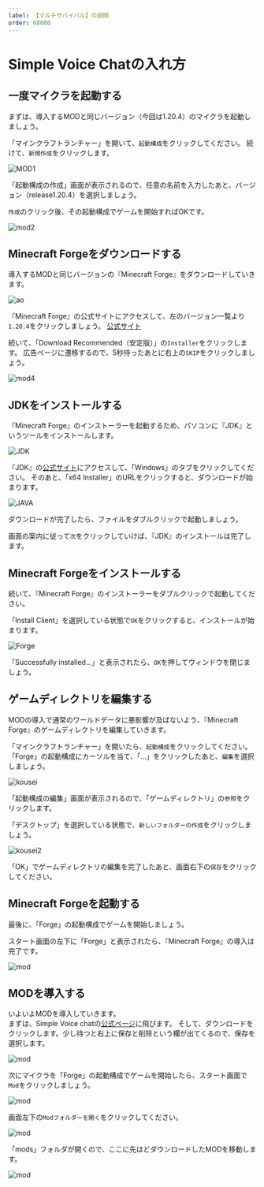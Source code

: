 ```yaml
---
label: 【マルチサバイバル】の説明
order: 68000
---
```

# Simple Voice Chatの入れ方
## 一度マイクラを起動する
  
まずは、導入するMODと同じバージョン（今回は1.20.4）のマイクラを起動しましょう。

「マインクラフトランチャー」を開いて、`起動構成`をクリックしてください。
続けて、`新規作成`をクリックします。
  
![MOD1](/image/mod1.png)
  
「起動構成の作成」画面が表示されるので、任意の名前を入力したあと、バージョン（release1.20.4）を選択しましょう。

`作成`のクリック後、その起動構成でゲームを開始すればOKです。
  
![mod2](/image/mod2.png)

## Minecraft Forgeをダウンロードする  
  
導入するMODと同じバージョンの『Minecraft Forge』をダウンロードしていきます。

![ao](/image/mod3.PNG)

『Minecraft Forge』の公式サイトにアクセスして、左のバージョン一覧より`1.20.4`をクリックしましょう。
[公式サイト](https://files.minecraftforge.net/net/minecraftforge/forge/index_1.20.4.html)
  
続いて、「Download Recommended（安定版）」の`Installer`をクリックします。
広告ページに遷移するので、5秒待ったあとに右上の`SKIP`をクリックしましょう。  

![mod4](/image/mod4.png)

## JDKをインストールする
  
『Minecraft Forge』のインストーラーを起動するため、パソコンに『JDK』というツールをインストールします。
  
![JDK](/image/mod5.png)
  
『JDK』の[公式サイト](https://www.oracle.com/jp/java/technologies/downloads/)にアクセスして、「Windows」のタブをクリックしてください。
そのあと、「x64 Installer」のURLをクリックすると、ダウンロードが始まります。
  
![JAVA](/image/mod6.png)
  
ダウンロードが完了したら、ファイルをダブルクリックで起動しましょう。
  
画面の案内に従って`次`をクリックしていけば、『JDK』のインストールは完了します。

## Minecraft Forgeをインストールする
  
続いて、『Minecraft Forge』のインストーラーをダブルクリックで起動してください。
  
「Install Client」を選択している状態で`OK`をクリックすると、インストールが始まります。

![Forge](/image/mod7.5.png)
  
「Successfully installed…」と表示されたら、`OK`を押してウィンドウを閉じましょう。

## ゲームディレクトリを編集する
  
MODの導入で通常のワールドデータに悪影響が及ばないよう、『Minecraft Forge』のゲームディレクトリを編集していきます。

「マインクラフトランチャー」を開いたら、`起動構成`をクリックしてください。
「Forge」の起動構成にカーソルを当て、「…」をクリックしたあと、`編集`を選択しましょう。
  
![kousei](/image/mod8.png)
  
「起動構成の編集」画面が表示されるので、「ゲームディレクトリ」の`参照`をクリックします。

「デスクトップ」を選択している状態で、`新しいフォルダーの作成`をクリックしましょう。
  
![kousei2](/image/mod9.png)
  
「OK」でゲームディレクトリの編集を完了したあと、画面右下の`保存`をクリックしてください。  

## Minecraft Forgeを起動する
最後に、「Forge」の起動構成でゲームを開始しましょう。
  
スタート画面の左下に「Forge」と表示されたら、『Minecraft Forge』の導入は完了です。

![mod](/image/mod10.png)

## MODを導入する  
いよいよMODを導入していきます。  
まずは、Simple Voice chatの[公式ページ](https://www.curseforge.com/minecraft/mc-mods/simple-voice-chat/files/5716557)に飛びます。
そして、ダウンロードをクリックします。少し待つと右上に保存と削除という欄が出てくるので、保存を選択します。

![mod](/image/mod13.png)

次にマイクラを「Forge」の起動構成でゲームを開始したら、スタート画面で`Mod`をクリックしましょう。
  
![mod](/image/mod11.png)
  
画面左下の`Modフォルダーを開く`をクリックしてください。
  
![mod](/image/mod12.png)

「mods」フォルダが開くので、ここに先ほどダウンロードしたMODを移動します。

![mod](/image/mod14.png)

































